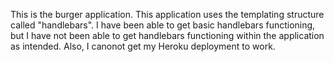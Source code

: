 This is the burger application.  This application uses the templating structure called "handlebars".  I have been able to get basic handlebars functioning, but I have not been able to get handlebars functioning within the application as intended.  Also, I canonot get my Heroku deployment to work.